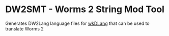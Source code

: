 # DW2SMT - Worms 2 String Mod Tool
Generates DW2Lang language files for [wkDLang](https://github.com/Dawid8plc/wkDLang) that can be used to translate Worms 2
